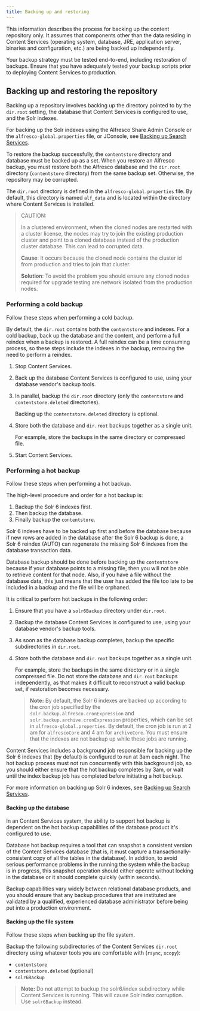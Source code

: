 ```yaml
---
title: Backing up and restoring
---
```


This information describes the process for backing up the content repository only. It assumes that components other 
than the data residing in Content Services (operating system, database, JRE, application server, binaries and 
configuration, etc.) are being backed up independently.

Your backup strategy must be tested end-to-end, including restoration of backups. Ensure that you have adequately 
tested your backup scripts prior to deploying Content Services to production.

## Backing up and restoring the repository

Backing up a repository involves backing up the directory pointed to by the `dir.root` setting, the database that 
Content Services is configured to use, and the Solr indexes.

For backing up the Solr indexes using the Alfresco Share Admin Console or the `alfresco-global.properties` file, or 
JConsole, see [Backing up Search Services](TODO_LINK:https://docs.alfresco.com/search-enterprise/tasks/solr-backup.html).

To restore the backup successfully, the `contentstore` directory and database must be backed up as a set. When you restore 
an Alfresco backup, you must restore both the Alfresco database and the `dir.root` directory (`contentstore` directory) 
from the same backup set. Otherwise, the repository may be corrupted.

The `dir.root` directory is defined in the `alfresco-global.properties` file. By default, this directory is named `alf_data` 
and is located within the directory where Content Services is installed.

>CAUTION:
>
>In a clustered environment, when the cloned nodes are restarted with a cluster license, the nodes may try to join the 
>existing production cluster and point to a cloned database instead of the production cluster database. This can lead 
>to corrupted data.
>
>**Cause**: It occurs because the cloned node contains the cluster id from production and tries to join that cluster.
>
>**Solution**: To avoid the problem you should ensure any cloned nodes required for upgrade testing are network isolated from the production nodes.

### Performing a cold backup

Follow these steps when performing a cold backup.

By default, the `dir.root` contains both the `contentstore` and indexes. For a cold backup, back up the database and 
the content, and perform a full reindex when a backup is restored. A full reindex can be a time consuming process, 
so these steps include the indexes in the backup, removing the need to perform a reindex.

1.  Stop Content Services.

2.  Back up the database Content Services is configured to use, using your database vendor's backup tools.

3.  In parallel, backup the `dir.root` directory (only the `contentstore` and `contentstore.deleted` directories).

    Backing up the `contentstore.deleted` directory is optional.

4.  Store both the database and `dir.root` backups together as a single unit.

    For example, store the backups in the same directory or compressed file.

5.  Start Content Services.

### Performing a hot backup

Follow these steps when performing a hot backup.

The high-level procedure and order for a hot backup is:

1.  Backup the Solr 6 indexes first.
2.  Then backup the database.
3.  Finally backup the `contentstore`.

Solr 6 indexes have to be backed up first and before the database because if new rows are added in the database after 
the Solr 6 backup is done, a Solr 6 reindex (AUTO) can regenerate the missing Solr 6 indexes from the database 
transaction data.

Database backup should be done before backing up the `contentstore` because if your database points to a missing file, 
then you will not be able to retrieve content for that node. Also, if you have a file without the database data, 
this just means that the user has added the file too late to be included in a backup and the file will be orphaned.

It is critical to perform hot backups in the following order:

1.  Ensure that you have a `solr6Backup` directory under `dir.root`.

2.  Backup the database Content Services is configured to use, using your database vendor's backup tools.

3.  As soon as the database backup completes, backup the specific subdirectories in `dir.root`.

4.  Store both the database and `dir.root` backups together as a single unit.

    For example, store the backups in the same directory or in a single compressed file. Do not store the database and `dir.root` backups independently, as that makes it difficult to reconstruct a valid backup set, if restoration becomes necessary.

    >**Note:** By default, the Solr 6 indexes are backed up according to the cron job specified by the `solr.backup.alfresco.cronExpression` and `solr.backup.archive.cronExpression` properties, which can be set in `alfresco-global.properties`. By default, the cron job is run at 2 am for `alfrescoCore` and 4 am for `archiveCore`. You must ensure that the indexes are not backup up while these jobs are running.

Content Services includes a background job responsible for backing up the Solr 6 indexes that (by default) is 
configured to run at 3am each night. The hot backup process must not run concurrently with this background job, so you 
should either ensure that the hot backup completes by 3am, or wait until the index backup job has completed before 
initiating a hot backup.

For more information on backing up Solr 6 indexes, see 
[Backing up Search Services](TODO_LINK:https://docs.alfresco.com/search-enterprise/tasks/solr-backup.html).

#### Backing up the database

In an Content Services system, the ability to support hot backup is dependent on the hot backup capabilities 
of the database product it's configured to use.

Database hot backup requires a tool that can snapshot a consistent version of the Content Services database 
(that is, it must capture a transactionally-consistent copy of all the tables in the database). In addition, to avoid 
serious performance problems in the running the system while the backup is in progress, this snapshot operation should 
either operate without locking in the database or it should complete quickly (within seconds).

Backup capabilities vary widely between relational database products, and you should ensure that any backup procedures 
that are instituted are validated by a qualified, experienced database administrator before being put into a 
production environment.

#### Backing up the file system

Follow these steps when backing up the file system.

Backup the following subdirectories of the Content Services `dir.root` directory using whatever tools you are 
comfortable with (`rsync`, `xcopy`):

* `contentstore`
* `contentstore.deleted` (optional)
* `solr6Backup`

>**Note:** Do not attempt to backup the solr6/index subdirectory while Content Services is running. This will cause Solr index corruption. Use `solr6Backup` instead.

